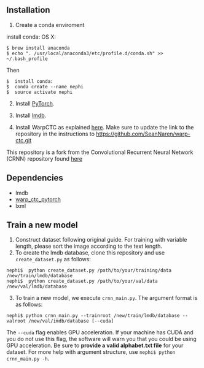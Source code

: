 ## Installation
1. Create a conda enviroment

install conda:
OS X:
```
$ brew install anaconda
$ echo ". /usr/local/anaconda3/etc/profile.d/conda.sh" >> ~/.bash_profile
```
Then
```
$  install conda:
$  conda create --name nephi
$  source activate nephi
```

2. Install [PyTorch](http://pytorch.org/).

3. Install [lmdb](https://lmdb.readthedocs.io/en/release/).

4. Install WarpCTC as explained [here](https://github.com/SeanNaren/warp-ctc/tree/pytorch_bindings/pytorch_binding).
Make sure to update the link to the repository in the instructions to https://github.com/SeanNaren/warp-ctc.git 

This repository is a fork from the Convolutional Recurrent Neural Network (CRNN) repository found [here](https://github.com/meijieru/crnn.pytorch)



## Dependencies
* lmdb
* [warp_ctc_pytorch](https://github.com/SeanNaren/warp-ctc/tree/pytorch_bindings/pytorch_binding)
* lxml


## Train a new model
1. Construct dataset following original guide. For training with variable length, please sort the image according to the text length.
2. To create the lmdb database, clone this repository and use ``create_dataset.py`` as follows:  
```
nephi$  python create_dataset.py /path/to/your/training/data /new/train/lmdb/database
nephi$  python create_dataset.py /path/to/your/val/data /new/val/lmdb/database
```
3. To train a new model, we execute `crnn_main.py`. The argument format is as follows:
```
nephi$ python crnn_main.py --trainroot /new/train/lmdb/database --valroot /new/val/imdb/database [--cuda]
```
The `--cuda` flag enables GPU acceleration. If your machine has CUDA and you do not use this flag, the software will warn you that you could be using GPU acceleration. Be sure to **provide a valid alphabet.txt file** for your dataset. For more help with argument structure, use `nephi$ python crnn_main.py -h`.

